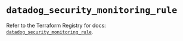 # `datadog_security_monitoring_rule`

Refer to the Terraform Registry for docs: [`datadog_security_monitoring_rule`](https://registry.terraform.io/providers/datadog/datadog/3.71.0/docs/resources/security_monitoring_rule).
